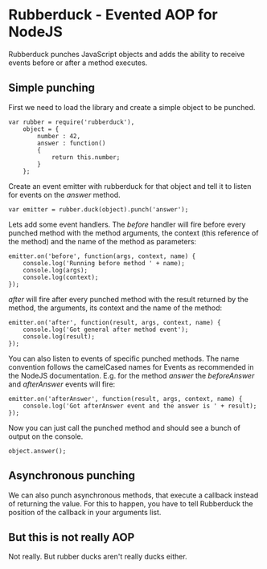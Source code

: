 # Rubberduck - Evented AOP for NodeJS

Rubberduck punches JavaScript objects and adds the ability to receive events
before or after a method executes.

## Simple punching

First we need to load the library and create a simple object to be punched.

	var rubber = require('rubberduck'),
		object = {
			number : 42,
			answer : function()
			{
				return this.number;
			}
		};

Create an event emitter with rubberduck for that object and tell it to listen for
events on the _answer_ method.

	var emitter = rubber.duck(object).punch('answer');
	
Lets add some event handlers. The *before* handler will fire before every
punched method with the method arguments, the context (this reference of
the method) and the name of the method as parameters:

	emitter.on('before', function(args, context, name) {
		console.log('Running before method ' + name);
		console.log(args);
		console.log(context);
	});
	
*after* will fire after every punched method with the result returned by the method,
the arguments, its context and the name of the method:
	
	emitter.on('after', function(result, args, context, name) {
		console.log('Got general after method event');
		console.log(result);
	});
	
You can also listen to events of specific punched methods. The name convention follows
the camelCased names for Events as recommended in the NodeJS documentation. E.g. for the
method _answer_ the *beforeAnswer* and *afterAnswer* events will fire:
	
	emitter.on('afterAnswer', function(result, args, context, name) {
		console.log('Got afterAnswer event and the answer is ' + result);
	});
	
Now you can just call the punched method and should see a bunch of output on the console.
	
	object.answer();

## Asynchronous punching

We can also punch asynchronous methods, that execute a callback instead of returning the value.
For this to happen, you have to tell Rubberduck the position of the callback in your arguments list.

## But this is not really AOP

Not really. But rubber ducks aren't really ducks either.
